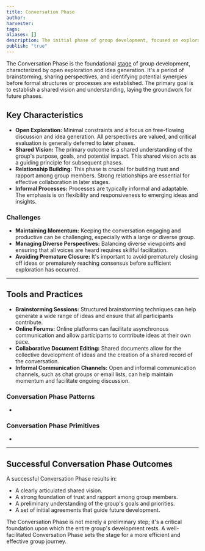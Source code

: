 ```yaml
---
title: Conversation Phase
author: 
harvester: 
tags: 
aliases: []
description: The initial phase of group development, focused on exploration and idea generation.
publish: "true"
---
```


The Conversation Phase is the foundational [stage](./index.md#) of group development, characterized by open exploration and idea generation. It's a period of brainstorming, sharing perspectives, and identifying potential synergies before formal structures or processes are established. The primary goal is to establish a shared vision and understanding, laying the groundwork for future phases.

## Key Characteristics

* **Open Exploration:** Minimal constraints and a focus on free-flowing discussion and idea generation. All perspectives are valued, and critical evaluation is generally deferred to later phases.
* **Shared Vision:** The primary outcome is a shared understanding of the group's purpose, goals, and potential impact. This shared vision acts as a guiding principle for subsequent phases.
* **Relationship Building:** This phase is crucial for building trust and rapport among group members. Strong relationships are essential for effective collaboration in later stages.
* **Informal Processes:** Processes are typically informal and adaptable. The emphasis is on flexibility and responsiveness to emerging ideas and insights.

### Challenges

* **Maintaining Momentum:** Keeping the conversation engaging and productive can be challenging, especially with a large or diverse group.
* **Managing Diverse Perspectives:** Balancing diverse viewpoints and ensuring that all voices are heard requires skillful facilitation.
* **Avoiding Premature Closure:** It's important to avoid prematurely closing off ideas or prematurely reaching consensus before sufficient exploration has occurred.

---

## Tools and Practices

* **Brainstorming Sessions:** Structured brainstorming techniques can help generate a wide range of ideas and ensure that all participants contribute.
* **Online Forums:** Online platforms can facilitate asynchronous communication and allow participants to contribute ideas at their own pace.
* **Collaborative Document Editing:** Shared documents allow for the collective development of ideas and the creation of a shared record of the conversation.
* **Informal Communication Channels:** Open and informal communication channels, such as chat groups or email lists, can help maintain momentum and facilitate ongoing discussion.

### Conversation Phase Patterns

<div><ul class="dataview list-view-ul"><li><span></span></li></ul></div>

### Conversation Phase Primitives

<div><ul class="dataview list-view-ul"><li><span></span></li></ul></div>

---

## Successful Conversation Phase Outcomes

A successful Conversation Phase results in:

* A clearly articulated shared vision.
* A strong foundation of trust and rapport among group members.
* A preliminary understanding of the group's goals and priorities.
* A set of initial agreements that guide future development.

The Conversation Phase is not merely a preliminary step; it's a critical foundation upon which the entire group's development rests. A well-facilitated Conversation Phase sets the stage for a more efficient and effective group journey.